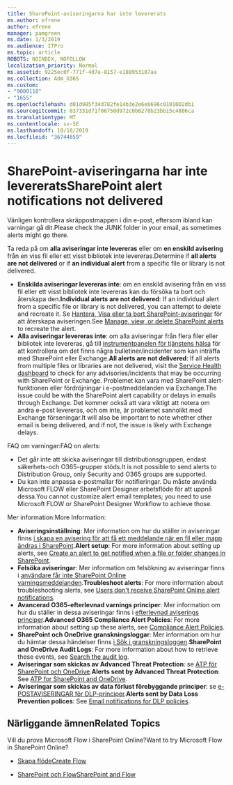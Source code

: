 ```yaml
---
title: SharePoint-aviseringarna har inte levererats
ms.author: efrene
author: efrene
manager: pamgreen
ms.date: 1/3/2019
ms.audience: ITPro
ms.topic: article
ROBOTS: NOINDEX, NOFOLLOW
localization_priority: Normal
ms.assetid: 9225ec0f-771f-4d7a-8157-e188953107aa
ms.collection: Adm_O365
ms.custom:
- "9000118"
- "1655"
ms.openlocfilehash: d01d985f34d782fe14b3e2e6e6696c0101002db1
ms.sourcegitcommit: 037331d71f06750d972c0b6278b23bb15c4806ca
ms.translationtype: MT
ms.contentlocale: sv-SE
ms.lasthandoff: 10/18/2019
ms.locfileid: "36744659"
---
```

# <a name="sharepoint-alert-notifications-not-delivered"></a><span data-ttu-id="47077-102">SharePoint-aviseringarna har inte levererats</span><span class="sxs-lookup"><span data-stu-id="47077-102">SharePoint alert notifications not delivered</span></span>

<span data-ttu-id="47077-103">Vänligen kontrollera skräppostmappen i din e-post, eftersom ibland kan varningar gå dit.</span><span class="sxs-lookup"><span data-stu-id="47077-103">Please check the JUNK folder in your email, as sometimes alerts might go there.</span></span>

<span data-ttu-id="47077-104">Ta reda på om **alla aviseringar inte levereras** eller om **en enskild avisering** från en viss fil eller ett visst bibliotek inte levereras.</span><span class="sxs-lookup"><span data-stu-id="47077-104">Determine if **all alerts are not delivered** or if **an individual alert** from a specific file or library is not delivered.</span></span>

- <span data-ttu-id="47077-105">**Enskilda aviseringar levereras inte**: om en enskild avisering från en viss fil eller ett visst bibliotek inte levereras kan du försöka ta bort och återskapa den.</span><span class="sxs-lookup"><span data-stu-id="47077-105">**Individual alerts are not delivered**: If an individual alert from a specific file or library is not delivered, you can attempt to delete and recreate it.</span></span> <span data-ttu-id="47077-106">Se [Hantera, Visa eller ta bort SharePoint-aviseringar](https://support.office.com/article/manage-view-or-delete-sharepoint-alerts-99dfb19c-9a90-4a8c-aba1-aa8c8afb0de2?ui=en-US&rs=&ad=US#ID0EAADAAA=Online) för att återskapa aviseringen.</span><span class="sxs-lookup"><span data-stu-id="47077-106">See [Manage, view, or delete SharePoint alerts](https://support.office.com/article/manage-view-or-delete-sharepoint-alerts-99dfb19c-9a90-4a8c-aba1-aa8c8afb0de2?ui=en-US&rs=&ad=US#ID0EAADAAA=Online) to recreate the alert.</span></span>
- <span data-ttu-id="47077-107">**Alla aviseringar levereras inte**: om alla aviseringar från flera filer eller bibliotek inte levereras, gå till [instrumentpanelen för tjänstens hälsa](https://admin.microsoft.com/AdminPortal/Home#/servicehealth) för att kontrollera om det finns några bulletiner/incidenter som kan inträffa med SharePoint eller Exchange.</span><span class="sxs-lookup"><span data-stu-id="47077-107">**All alerts are not delivered**: If all alerts from multiple files or libraries are not delivered, visit the [Service Health dashboard](https://admin.microsoft.com/AdminPortal/Home#/servicehealth) to check for any advisories/incidents that may be occurring with SharePoint or Exchange.</span></span> <span data-ttu-id="47077-108">Problemet kan vara med SharePoint alert-funktionen eller fördröjningar i e-postmeddelanden via Exchange.</span><span class="sxs-lookup"><span data-stu-id="47077-108">The issue could be with the SharePoint alert capability or delays in emails through Exchange.</span></span> <span data-ttu-id="47077-109">Det kommer också att vara viktigt att notera om andra e-post levereras, och om inte, är problemet sannolikt med Exchange förseningar.</span><span class="sxs-lookup"><span data-stu-id="47077-109">It will also be important to note whether other email is being delivered, and if not, the issue is likely with Exchange delays.</span></span>

<span data-ttu-id="47077-110">FAQ om varningar:</span><span class="sxs-lookup"><span data-stu-id="47077-110">FAQ on alerts:</span></span>

- <span data-ttu-id="47077-111">Det går inte att skicka aviseringar till distributionsgruppen, endast säkerhets-och O365-grupper stöds.</span><span class="sxs-lookup"><span data-stu-id="47077-111">It is not possible to send alerts to Distribution Group, only Security and O365 groups are supported.</span></span>
- <span data-ttu-id="47077-112">Du kan inte anpassa e-postmallar för notifieringar. Du måste använda Microsoft FLOW eller SharePoint Designer arbetsflöde för att uppnå dessa.</span><span class="sxs-lookup"><span data-stu-id="47077-112">You cannot customize alert email templates; you need to use Microsoft FLOW or SharePoint Designer Workflow to achieve those.</span></span>

<span data-ttu-id="47077-113">Mer information:</span><span class="sxs-lookup"><span data-stu-id="47077-113">More Information:</span></span>

- <span data-ttu-id="47077-114">**Aviseringsinställning**: Mer information om hur du ställer in aviseringar finns [i skapa en avisering för att få ett meddelande när en fil eller mapp ändras i SharePoint](https://support.office.com/article/create-an-alert-to-get-notified-when-a-file-or-folder-changes-in-sharepoint-e5a79e7b-a146-46da-a9ef-d65409ba8918).</span><span class="sxs-lookup"><span data-stu-id="47077-114">**Alert setup**: For more information about setting up alerts, see [Create an alert to get notified when a file or folder changes in SharePoint](https://support.office.com/article/create-an-alert-to-get-notified-when-a-file-or-folder-changes-in-sharepoint-e5a79e7b-a146-46da-a9ef-d65409ba8918).</span></span>
- <span data-ttu-id="47077-115">**Felsöka aviseringar**: Mer information om felsökning av aviseringar finns i [användare får inte SharePoint Online varningsmeddelanden](https://docs.microsoft.com/sharepoint/support/sites/no-alert-notifications).</span><span class="sxs-lookup"><span data-stu-id="47077-115">**Troubleshoot alerts**: For more information about troubleshooting alerts, see [Users don't receive SharePoint Online alert notifications](https://docs.microsoft.com/sharepoint/support/sites/no-alert-notifications).</span></span>
- <span data-ttu-id="47077-116">**Avancerad O365-efterlevnad varnings principer**: Mer information om hur du ställer in dessa aviseringar finns i [efterlevnad aviserings principer](https://docs.microsoft.com/office365/securitycompliance/alert-policies).</span><span class="sxs-lookup"><span data-stu-id="47077-116">**Advanced O365 Compliance Alert Policies**: For more information about setting up these alerts, see [Compliance Alert Policies](https://docs.microsoft.com/office365/securitycompliance/alert-policies).</span></span>
- <span data-ttu-id="47077-117">**SharePoint och OneDrive granskningsloggar**: Mer information om hur du hämtar dessa händelser finns [i Sök i granskningsloggen](https://docs.microsoft.com/office365/securitycompliance/search-the-audit-log-in-security-and-compliance#search-the-audit-log).</span><span class="sxs-lookup"><span data-stu-id="47077-117">**SharePoint and OneDrive Audit Logs**: For more information about how to retrieve these events, see [Search the audit log](https://docs.microsoft.com/office365/securitycompliance/search-the-audit-log-in-security-and-compliance#search-the-audit-log).</span></span>
- <span data-ttu-id="47077-118">**Aviseringar som skickas av Advanced Threat Protection**: se [ATP för SharePoint och OneDrive](https://docs.microsoft.com/office365/securitycompliance/atp-for-spo-odb-and-teams).</span><span class="sxs-lookup"><span data-stu-id="47077-118">**Alerts sent by Advanced Threat Protection**: See [ATP for SharePoint and OneDrive](https://docs.microsoft.com/office365/securitycompliance/atp-for-spo-odb-and-teams).</span></span>
- <span data-ttu-id="47077-119">**Aviseringar som skickas av data förlust förebyggande principer**: se [e-POSTAVISERINGAR för DLP-principer](https://docs.microsoft.com/office365/securitycompliance/use-notifications-and-policy-tips).</span><span class="sxs-lookup"><span data-stu-id="47077-119">**Alerts sent by Data Loss Prevention polices**: See [Email notifications for DLP policies](https://docs.microsoft.com/office365/securitycompliance/use-notifications-and-policy-tips).</span></span>

## <a name="related-topics"></a><span data-ttu-id="47077-120">Närliggande ämnen</span><span class="sxs-lookup"><span data-stu-id="47077-120">Related Topics</span></span>

<span data-ttu-id="47077-121">Vill du prova Microsoft Flow i SharePoint Online?</span><span class="sxs-lookup"><span data-stu-id="47077-121">Want to try Microsoft Flow in SharePoint Online?</span></span>

- [<span data-ttu-id="47077-122">Skapa flöde</span><span class="sxs-lookup"><span data-stu-id="47077-122">Create Flow</span></span>](https://support.office.com/article/a9c3e03b-0654-46af-a254-20252e580d01)

- [<span data-ttu-id="47077-123">SharePoint och Flow</span><span class="sxs-lookup"><span data-stu-id="47077-123">SharePoint and Flow</span></span>](https://flow.microsoft.com//blog/sharepoint-and-flow/)
